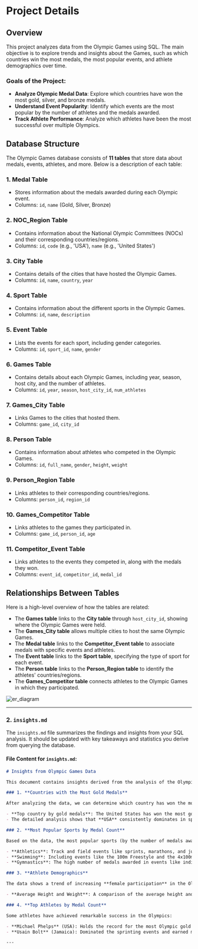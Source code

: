 # Project Details

## Overview

This project analyzes data from the Olympic Games using SQL. The main objective is to explore trends and insights about the Games, such as which countries win the most medals, the most popular events, and athlete demographics over time. 

### Goals of the Project:
- **Analyze Olympic Medal Data**: Explore which countries have won the most gold, silver, and bronze medals.
- **Understand Event Popularity**: Identify which events are the most popular by the number of athletes and the medals awarded.
- **Track Athlete Performance**: Analyze which athletes have been the most successful over multiple Olympics.

## Database Structure

The Olympic Games database consists of **11 tables** that store data about medals, events, athletes, and more. Below is a description of each table:

### 1. **Medal Table**
- Stores information about the medals awarded during each Olympic event.
- Columns: `id`, `name` (Gold, Silver, Bronze)

### 2. **NOC_Region Table**
- Contains information about the National Olympic Committees (NOCs) and their corresponding countries/regions.
- Columns: `id`, `code` (e.g., 'USA'), `name` (e.g., 'United States')

### 3. **City Table**
- Contains details of the cities that have hosted the Olympic Games.
- Columns: `id`, `name`, `country`, `year`

### 4. **Sport Table**
- Contains information about the different sports in the Olympic Games.
- Columns: `id`, `name`, `description`

### 5. **Event Table**
- Lists the events for each sport, including gender categories.
- Columns: `id`, `sport_id`, `name`, `gender`

### 6. **Games Table**
- Contains details about each Olympic Games, including year, season, host city, and the number of athletes.
- Columns: `id`, `year`, `season`, `host_city_id`, `num_athletes`

### 7. **Games_City Table**
- Links Games to the cities that hosted them.
- Columns: `game_id`, `city_id`

### 8. **Person Table**
- Contains information about athletes who competed in the Olympic Games.
- Columns: `id`, `full_name`, `gender`, `height`, `weight`

### 9. **Person_Region Table**
- Links athletes to their corresponding countries/regions.
- Columns: `person_id`, `region_id`

### 10. **Games_Competitor Table**
- Links athletes to the games they participated in.
- Columns: `game_id`, `person_id`, `age`

### 11. **Competitor_Event Table**
- Links athletes to the events they competed in, along with the medals they won.
- Columns: `event_id`, `competitor_id`, `medal_id`

## Relationships Between Tables

Here is a high-level overview of how the tables are related:

- The **Games table** links to the **City table** through `host_city_id`, showing where the Olympic Games were held.
- The **Games_City table** allows multiple cities to host the same Olympic Games.
- The **Medal table** links to the **Competitor_Event table** to associate medals with specific events and athletes.
- The **Event table** links to the **Sport table**, specifying the type of sport for each event.
- The **Person table** links to the **Person_Region table** to identify the athletes' countries/regions.
- The **Games_Competitor table** connects athletes to the Olympic Games in which they participated.

![er_diagram](https://github.com/user-attachments/assets/12597123-5f80-42e4-9ce1-149a28b78c14)


---

### **2. `insights.md`**

The `insights.md` file summarizes the findings and insights from your SQL analysis. It should be updated with key takeaways and statistics you derive from querying the database.

#### **File Content for `insights.md`:**

```markdown
# Insights from Olympic Games Data

This document contains insights derived from the analysis of the Olympic Games data. The analysis was conducted using SQL queries to examine trends in medal counts, athlete demographics, and event popularity.

### 1. **Countries with the Most Gold Medals**

After analyzing the data, we can determine which country has won the most **gold medals** in Olympic history.

- **Top country by gold medals**: The United States has won the most gold medals in the Olympics.
- The detailed analysis shows that **USA** consistently dominates in sports like swimming and athletics.

### 2. **Most Popular Sports by Medal Count**

Based on the data, the most popular sports (by the number of medals awarded) in the Olympics include:

- **Athletics**: Track and field events like sprints, marathons, and jumps.
- **Swimming**: Including events like the 100m Freestyle and the 4x100m Relay.
- **Gymnastics**: The high number of medals awarded in events like individual all-around and team gymnastics.

### 3. **Athlete Demographics**

The data shows a trend of increasing **female participation** in the Olympics over the years. In the 1980s, there were only a few events for women, but by 2020, the number of women participating had nearly reached parity with male athletes.

- **Average Height and Weight**: A comparison of the average height and weight of male and female athletes in the 1992 Olympics shows a slight difference, with male athletes generally being taller and heavier.

### 4. **Top Athletes by Medal Count**

Some athletes have achieved remarkable success in the Olympics:

- **Michael Phelps** (USA): Holds the record for the most Olympic gold medals won by an individual athlete.
- **Usain Bolt** (Jamaica): Dominated the sprinting events and earned multiple gold medals across three Olympic Games.

---


